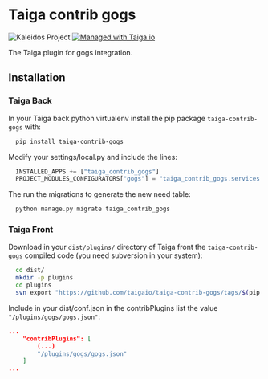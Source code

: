 Taiga contrib gogs
==================

![Kaleidos Project](http://kaleidos.net/static/img/badge.png "Kaleidos Project")
[![Managed with Taiga.io](https://taiga.io/media/support/attachments/article-22/banner-gh.png)](https://taiga.io "Managed with Taiga.io")

The Taiga plugin for gogs integration.

Installation
------------

### Taiga Back

In your Taiga back python virtualenv install the pip package `taiga-contrib-gogs` with:

```bash
  pip install taiga-contrib-gogs
```

Modify your settings/local.py and include the lines:

```python
  INSTALLED_APPS += ["taiga_contrib_gogs"]
  PROJECT_MODULES_CONFIGURATORS["gogs"] = "taiga_contrib_gogs.services.get_or_generate_config"
```

The run the migrations to generate the new need table:

```bash
  python manage.py migrate taiga_contrib_gogs
```

### Taiga Front

Download in your `dist/plugins/` directory of Taiga front the `taiga-contrib-gogs` compiled code (you need subversion in your system):

```bash
  cd dist/
  mkdir -p plugins
  cd plugins
  svn export "https://github.com/taigaio/taiga-contrib-gogs/tags/$(pip show taiga-contrib-gogs | awk '/^Version: /{print $2}')/front/dist" "gogs"
```

Include in your dist/conf.json in the contribPlugins list the value `"/plugins/gogs/gogs.json"`:

```json
...
    "contribPlugins": [
        (...)
        "/plugins/gogs/gogs.json"
    ]
...
```
